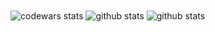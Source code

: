 <img align="center" alt="codewars stats" src="https://www.codewars.com/users/azarath1/badges/small" />
<img align="center" alt="github stats" src="https://github-readme-stats.vercel.app/api?username=azarath1&count_private=true&show_icons=true&theme=midnight-purple&cache_seconds=2000" />
<img align="center" alt="github stats" src="https://github-readme-stats.vercel.app/api/top-langs/?username=azarath1&theme=midnight-purple&cache_seconds=2000" />
